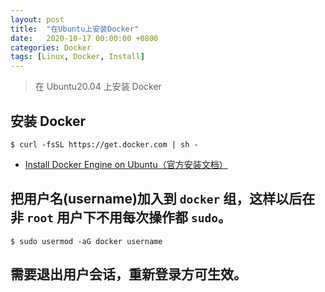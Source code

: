 ```yaml
---
layout: post
title:  "在Ubuntu上安装Docker"
date:   2020-10-17 00:00:00 +0800
categories: Docker
tags: [Linux, Docker, Install]
---
```


> 在 Ubuntu20.04 上安装 Docker

## 安装 Docker
```shell
$ curl -fsSL https://get.docker.com | sh -
```
* [Install Docker Engine on Ubuntu（官方安装文档）](https://docs.docker.com/engine/install/ubuntu/)

## 把用户名(username)加入到 ```docker``` 组，这样以后在非 ```root``` 用户下不用每次操作都 ```sudo```。
```shell
$ sudo usermod -aG docker username
```

## 需要退出用户会话，重新登录方可生效。

